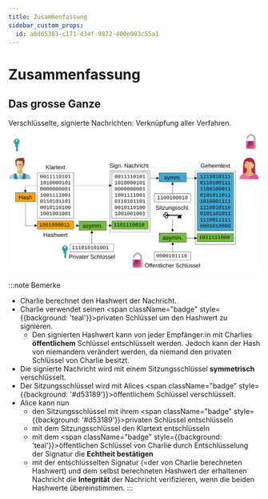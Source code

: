 ```yaml
---
title: Zusammenfassung
sidebar_custom_props:
  id: a0d65303-c171-434f-9872-400e093c55a1
---
```


# Zusammenfassung

## Das grosse Ganze

Verschlüsselte, signierte Nachrichten: Verknüpfung aller Verfahren.

![](images/the_big_picture.svg)

:::note Bemerke
- Charlie berechnet den Hashwert der Nachricht.
- Charlie verwendet seinen  <span className="badge" style={{background: 'teal'}}>privaten Schlüssel</span> um den Hashwert zu signieren.
  - Den signierten Hashwert kann von jeder Empfänger:in mit Charlies **öffentlichem** Schlüssel entschlüsselt werden. Jedoch kann der Hash von niemandem verändert werden, da niemand den privaten Schlüssel von Charlie besitzt.
- Die signierte Nachricht wird mit einem Sitzungsschlüssel **symmetrisch** verschlüsselt.
- Der Sitzungsschlüssel wird mit Alices <span className="badge" style={{background: '#d53189'}}>öffentlichem Schlüssel</span> verschlüsselt.
- Alice kann nun
  - den Sitzungsschlüssel mit ihrem <span className="badge" style={{background: '#d53189'}}>privaten Schlüssel</span> entschlüsseln
  - mit dem Sitzungsschlüssel den Klartext entschlüsseln
  - mit dem <span className="badge" style={{background: 'teal'}}>öffentlichen Schlüssel</span> von Charlie durch Entschlüsselung der Signatur die **Echtheit bestätigen**
  - mit der entschlüsselten Signatur (=der von Charlie berechneten Hashwert) und dem selbst berechneten Hashwert der erhaltenen Nachricht die **Integrität** der Nachricht verifizieren, wenn die beiden Hashwerte übereinstimmen.
:::
